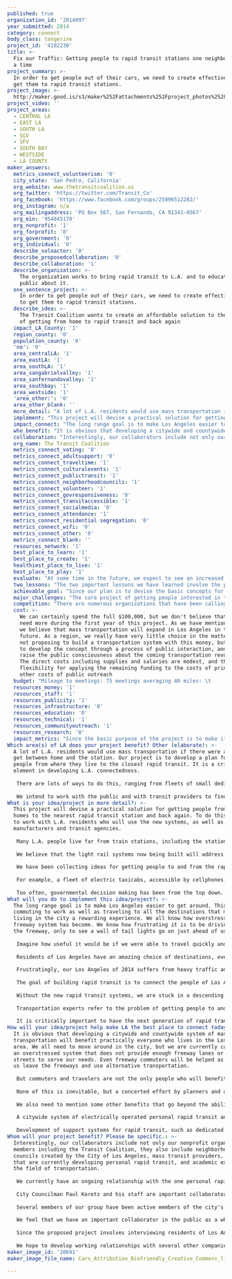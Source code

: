 ```yaml
---
published: true
organization_id: '2014097'
year_submitted: 2014
category: connect
body_class: tangerine
project_id: '4102230'
title: >-
  Fix our Traffic: Getting people to rapid transit stations one neighborhood at
  a time
project_summary: >-
  In order to get people out of their cars, we need to create effective ways to
  get them to rapid transit stations.
project_image: >-
  http://maker.good.is/s3/maker%252Fattachments%252Fproject_photos%252Fimages%252F20691%252Fdisplay%252FCars_Attribution_Biofriendly_Creative_Commons_license.jpeg=c570x385
project_video: ''
project_areas:
  - CENTRAL LA
  - EAST LA
  - SOUTH LA
  - SGV
  - SFV
  - SOUTH BAY
  - WESTSIDE
  - LA COUNTY
maker_answers:
  metrics_connect_volunteerism: '0'
  city_state: 'San Pedro, California'
  org_website: www.thetransitcoalition.us
  org_twitter: 'https://twitter.com/Transit_Co'
  org_facebook: 'https://www.facebook.com/groups/25096512282/'
  org_instagram: n/a
  org_mailingaddress: 'PO Box 567, San Fernando, CA 91341-0567'
  org_ein: '954845170'
  org_nonprofit: '1'
  org_forprofit: '0'
  org_government: '0'
  org_individual: '0'
  describe_soloactor: '0'
  describe_proposedcollaboration: '0'
  describe_collaboration: '1'
  describe_organization: >-
    The organization works to bring rapid transit to L.A. and to educate the
    public about it.
  one_sentence_project: >-
    In order to get people out of their cars, we need to create effective ways
    to get them to rapid transit stations.
  describe_idea: >-
    The Transit Coalition wants to create an affordable solution to the question
    of getting from home to rapid transit and back again
  impact_LA_County: '1'
  region_county: '0'
  population_county: '0'
  'no': '0'
  area_centralLA: '1'
  area_eastLA: '1'
  area_southLA: '1'
  area_sangabrielvalley: '1'
  area_sanfernandovalley: '1'
  area_southbay: '1'
  area_westside: '1'
  'area_other:': '0'
  area_other_blank: ''
  more_detail: "A lot of L.A. residents would use mass transportation if there were a way to get between home and the station. Our project is to develop a plan for moving people from where they live to the closest rapid transit. It is a critical element in developing L.A. connectedness.\r\n\r\nThere are lots of ways to do this, ranging from fleets of small dedicated taxis, to electrically assisted bicycles, to electrically powered shuttle buses. A workable system needs all of these and more. What's been missing is a plan to ask for ideas from the public, and then put everything together in a comprehensive system.\r\n\r\nWe intend to work with the public and with transit providers to find a mix of ways to get people to the stations and home again. \r\n"
  implement: "This project will devise a practical solution for getting people from their homes to the nearest rapid transit station and back again. To do this, we need to work with L.A. residents who will use the new systems, as well as with manufacturers and transit agencies.\r\n\r\nMany L.A. people live far from train stations, including the stations that already exist and those that are yet to be built. Getting to the station will continue to be a problem if we don't come up with a practical solution.\r\n\r\nWe believe that the light rail systems now being built will address some of the transportation deficit we now face. Another rapid transit technology known as personal rapid transit (PRT) is currently being developed by several companies. PRT basically consists of passenger carriers (pods) that are elevated above the street, and can take people without intermediate stops to their destinations. \r\n\r\nWe have been collecting ideas for getting people to and from the rapid transit stations. This project will develop a comprehensive concept for a system with multiple types of connections, and then do a specific design for two neighborhoods.\r\n\r\nFor example, a fleet of electric taxicabs, accessible by cellphones, and serving the public on a fixed price basis, could be one part of the solution. We are also very intrigued by the newly developed hydrogen fueled electric bicycles, which can be adapted for commuting. We think that it's also important that if personal rapid transit comes to L.A., that the passenger pods be designed and built so that bike riders can take their bikes along.\r\n\r\nToo often, governmental decision making has been from the top down. We feel strongly that the design and planning of a neighborhood friendly solution to getting people to rapid transit has to be put together with and by the people who will be directly afffected, and who stand to gain or lose. We therefore are planning this as a public participation project from the very start.\r\n"
  impact_connect: "The long range goal is to make Los Angeles easier to get around. This includes commuting to work as well as traveling to all the destinations that make living in the city a rewarding experience. We all know how overstressed the freeway system has become. We know how frustrating it is to be driving down the freeway, only to see a wall of tail lights go on just ahead of us.\r\n\r\nImagine how useful it would be if we were able to travel quickly and easily to a train station or to a personal rapid transit station, board the train or the PRT pod, and get to the destination quickly.\r\n\r\nResidents of Los Angeles have an amazing choice of destinations, everything from the Music Center to sports centers to our major shopping centers. There are museums, universities, community colleges, and restaurants.\r\n\r\nFrustratingly, our Los Angeles of 2014 suffers from heavy traffic and the slow but inexorable increase in gasoline costs.\r\n\r\nThe goal of building rapid transit is to connect the people of Los Angeles with all of these different destinations. The intent of our project is to consider and then design the critical link that gets people to the mass transit services themselves. In short, our project is the final element in aiding Los Angeles residents connect to work, play, and study.\r\n\r\nWithout the new rapid transit systems, we are stuck in a descending spiral of traffic and fouled air. We have to figure out how to make it easy for people to use mass transportation, and that is the goal of our project.\r\n\r\nTransportation experts refer to the problem of getting people to and from mass transit systems as the \"first mile, last mile\" question. We believe that an intelligent choice of solutions (and it must be solutions, not just one solution) can not only solve that problem, it can increase the range to several miles. For example, we will explore the idea of how to make carry-on bikes a regular part of the commuter experience.  Other methods such as the dedicated taxi fleet would be required by other people. Personal, human connectivity with the full geography of Los Angeles is our goal.\r\n\r\nIt is critically important to have the next generation of rapid transit riders be a part of this planning process. In the short term, L.A. residents will begin to appreciate the idea of using rapid transit, and in the year 2050, much of Los Angeles commuting and recreation will use rapid transit."
  who_benefit: "It is obvious that developing a citywide and countywide system of mass transportation will benefit practically everyone who lives in the Los Angeles area. We all need to move around in the city, but we are currently caught in an overstressed system that does not provide enough freeway lanes or city streets to serve our needs. Even freeway commuters will be helped as many of us leave the freeways and use alternative transportation.\r\n\r\nBut commuters and travelers are not the only people who will benefit. One outcome of a newly invigorated rapid transit network in L.A. will be to stimulate manufacturing, particularly as the city and county engage in local sourcing of some components. One possibility is that by making Los Angeles a leader in rapid transit technology, L.A. can become the leader in a newly created export industry.\r\n\r\nNone of this is inevitable, but a concerted effort by planners and designers has a good chance of getting to this highly desirable goal.\r\n\r\nWe also need to mention some other benefits that go beyond the ability to get from one place to another quickly.\r\n\r\nA citywide system of electrically operated personal rapid transit and light rail will replace a large part of the carbon dioxide that is currently emitted by cars. What we will achieve is a city that is cleaner, that suffers from less vehicular noise, and which will carry its own weight in reducing greenhouse gas emissions.\r\n\r\nDevelopment of support systems for rapid transit, such as dedicated fleets of minicabs, will create new jobs in whole new sectors of the local economy. Providing citywide mobility for handicapped people is an essential element of any system we develop.\r\n"
  collaboration: "Interestingly, our collaborators include not only our nonprofit organization members including the Transit Coalition, they also include neighborhood councils created by the City of Los Angeles, mass transit providers, companies that are currently developing personal rapid transit, and academic experts in the field of transportation.\r\n\r\nWe currently have an ongoing relationship with the one personal rapid transit company that is based in California, Skytran Inc. Skytran is currently designing and building a PRT demonstration overseas. We have been discussing the acquisition of a PRT system for Los Angeles not only with Skytran, but with our elected officials.\r\n\r\nCity Councilman Paul Koretz and his staff are important collaborators whom we have been working with for several years on the subject of improved transportation. We will ask his staff to collaborate with us on the project. \r\n\r\nSeveral members of our group have been active members of the city's neighborhood council system going back to its inception. Neighborhood councils have active transportation committees that we shall work with. We are currently negotiating with the Neighborhood Council Congress, a yearly gathering of more than 500 people, for a breakout session on  \"Getting to the station: the final link.\"\r\n\r\nWe feel that we have an important collaborator in the public as a whole. In fact, our interest in studying and solving the \"first mile, last mile\" problem came out of a transportation discussion at a public venue. One of the audience, a professor at Harbor UCLA Medical Center, explained that she lives in Mar Vista and needs to get to Harbor UCLA in Torrance for her work. She explained that unless she has a mass transit station nearby, or some convenient way of getting to the station, she will be stuck with taking her car to work.\r\n\r\nSince the proposed project involves interviewing residents of Los Angeles about their needs and wants, we consider all of our future contacts to be collaborators.\r\n\r\nWe hope to develop working relationships with several other companies that are currently developing innovative new systems in Europe, Asia, and other parts of the United States. We feel that designing the vehicles in a way that works seamlessly with our \"first mile, last mile\" solutions is critical.\r\n"
  org_name: The Transit Coalition
  metrics_connect_voting: '0'
  metrics_connect_adultsupport: '0'
  metrics_connect_traveltime: '1'
  metrics_connect_culturalevents: '1'
  metrics_connect_publictransit: '1'
  metrics_connect_neighborhoodcouncils: '1'
  metrics_connect_volunteer: '1'
  metrics_connect_govresponsiveness: '0'
  metrics_connect_transitaccessible: '1'
  metrics_connect_socialmedia: '0'
  metrics_connect_attendance: '1'
  metrics_connect_residential segregation: '0'
  metrics_connect_wifi: '0'
  metrics_connect_other: '0'
  metrics_connect_blank: ''
  resources_network: '1'
  best_place_to_learn: '1'
  best_place_to_create: '1'
  healthiest_place_to_live: '1'
  best_place_to_play: '1'
  evaluate: "At some time in the future, we expect to see an increased number of L.A. residents using rapid transit to get to work and play, and we expect to see that their trips are made easier by comprehensive networks of local transportation that will move them between their homes and the rapid transit stations. This is of course a long range goal, and not something that we will be able to demonstrate within the one year scope of the proposed project.\r\n\r\nHowever, we do have specific goals and we will be able to evaluate them one by one and as a totality. For example, we will keep count of the number of public meetings we visit and/or host, and the approximate number of people we speak to and hear from. We expect to hear lots of ideas about how to solve the first mile, last mile question, and we will keep lists of those ideas and create written summaries that will be shared online.\r\n\r\nA second level of evaluation will follow the next phase, in which we design an entire neighborhood system and invite the people to evaluate it themselves. Using available demographic and geographic data, we will be able to estimate the fraction of the neighborhood that could, if it so desired, make use of the first mile, last mile solution we will devise. Such estimates are of course imperfect, but we believe that putting a tangible proposal in front of people will give them a chance to think seriously about the future of rapid transit in their own lives.\r\n\r\nAnother level of evaluation will come from the people themselves, as they provide feedback in terms of how they like such proposals, whether they think they would use such a system, and whether they wish to offer their own alternative solutions.\r\n\r\nWe also expect to get feedback from transportation agencies, elected officials, and from the various volunteer and nonprofit organizations that are involved in the wide ranging movement to bring mass transit to Los Angeles.\r\n"
  two_lessons: "The two important lessons we have learned involve the public mood regarding the current transportation mess, and how the public decison making process works in the real world.\r\n\r\nWe have attended meetings all over the city, some hosted by the mayor, and others put on by neighborhood councils. We have also hosted discussions about mass transit.\r\n\r\nIn every single meeting, there is a strong sentiment that Los Angeles is broken in terms of our traffic problems. The freeways are congested much of the time, and city streets are often gridlocked. People are fed up and are asking for answers. We find that the idea of new ways of getting around using rapid transit get a lot of support.\r\n\r\nHowever, the question people raise is whether or not it will be practical for them to get to the mass transit systems. If there is no local connectivity, then they will continue to rely on their cars in order to commute to work. Thus the project we are proposing comes directly from those discussions and the lessons we have learned from them.\r\n\r\nThe second lesson we have learned, and which we intend to apply, is that the process of public decision making is complicated, and involves a lot of time and effort on the part of people who hope to affect that process. We have found that what might seem obvious to the professional planner is not so obvious to the public, that the process of buy-in by the public is uncertain, that the process takes time, and that it is necessary not just to talk, but to listen. We find that sometimes the public's response to proposals can be surprising.\r\n\r\nThat lesson leads to a significant part of this proposal, namely the plan to take the question directly to the public. We intend to find out what sorts of mass transit connectivity will appeal to people, what sorts of connections they might be willing to use, and how much they will be willing to pay. We expect that people who commute long distances to work everyday will potentially be the most supportive of getting out of their cars.\r\n\r\nWe expect to be surprised by some new ideas that we have never heard before, coming from participants in public forums. We should confess that the proposals we are already considering, ranging from the dedicated cab systems to small electrically powered trolleys, have come from a wide variety of sources. We expect to hear lots of ideas in the coming months, and some of them may become parts of the transportation systems of the future.\r\n"
  achievable_goal: "Since our plan is to devise the basic concepts for a citywide network that will get people to and from mass transit, but not actually to build that network, the project can be completed in a year. This does not mean that we will stop working after a year, but that we intend to complete the critical first stage in the prescribed time.\r\n\r\nThe project includes 3 phases to be taken both in parallel and, to a certain extent, one after the other. The first phase is to collect ideas about getting people between their homes and the closest rapid transit station. We already have a few ideas, but through holding public meetings, creating an online discussion using social media and a website, and by interviewing transportation professionals, we expect to collect an even wider variety of ideas. The neighborhood council system will provide additional opportunities to complete this phase.\r\n\r\nThe second phase will involve selecting two neighborhoods that will be within 5 miles of a planned rapid transit station. We may also select additional neighborhoods that will eventually be served either by light rail or by an elevated personal rapid transit system. We will analyze these neighborhoods and come up with a plan for each. The specific neighborhood plans will describe the local connectivity services that would allow the residents of a neighborhood to get to a rapid transit station in the most effective way. We envision this process as happening with the knowledge and participation of area residents. We have experience with working with neighborhood councils, and we expect to tailor our selection of neighborhoods based on the interest and availability of neighborhood council participants and stakeholders.\r\n\r\nThe last phase of the one year project is to communicate our findings and our draft proposals as widely as possible. \r\n\r\nAll of these elements can be started within the one year time frame, and every one of these elements can be carried out to some level of completion.The aim is that at the end of the year, we will have shifted the level of discussion from the freeway mess to the possibility of using rapid transit, and from there to a more comprehensive plan which starts at each person's front door.\r\n"
  major_challenges: "The core project of getting people interested in the process and getting them to participate is not a huge challenge. We have a lot of experience in making use of already existing public organizations for the purpose of holding public discussion and debate. There is always a challenge in getting time on any organization's agenda, but transportation issues are a very high priority everywhere in the region, so we don't anticipate too much of a problem in this regard.\r\n\r\nWe do have a challenge in terms of designing the \"first mile, last mile\" solution for any given neighborhood, but that's what this project is all about, and we predict that we will get a lot of public participation in this element of the project. Getting support and input from transportation experts, particularly at the academic level, will be a challenge, but we have been reasonably successful at this so far on other topics.\r\n\r\nAnother challenge involves the fact that there are vested interests in the transportation industry. For example, the taxicab companies and cab drivers have been somewhat hostile to the new, self-creating competition such as Uver, a company which links owners of private cars with people who are willing to pay for a ride. Uver is, in some sense, direct competition with the more traditional taxicab companies.\r\n\r\nWe actually see this as an opportunity, since the creation of localized, pay-one-price, dedicated cab systems will provide a vastly increased ridership, and with that increased ridership, there will be significant opportunities for the current generation of cab drivers. It will also provide an opportunity for the legacy taxicab companies to expand into a new market. Thus, the current views of the cab industry are both a challenge and an opportunity. We intend to talk with the taxicab companies and with their associated unions. Out of this interaction, we may all find some common ground. \r\n\r\nOverall, the challenge is to get all the different groups, ranging from transit agencies, to manufacturers, to our L.A. residents, and bring them together so that a workable system can be imagined. It is a marriage of technological planning with social and neighborhood interests.\r\n\r\nA final challenge is the vast distance and space encompassed by the City and County of Los Angeles. Just getting to meetings over our stressed road system will be a significant challenge, but this will be solved by making a determined effort.\r\n"
  competition: "There are numerous organizations that have been calling for reform of our entire transportation infrastructure. For example, MoveLA has been working in support of the extension and completion of our light rail system. There are also organizations and corporations that are involved in developing and promoting the idea of elevated systems of personal rapid transit. The public transportation agencies themselves are, to a certain extent, both complementary and competitive in terms of generating their own planning ideas.\r\n\r\nTo our knowledge, the problem referred to as \"first mile, last mile,\" in other words, the question of how people would actually get to and from public transit systems, has been somewhat ignored. It has been a subject of academic interest, but in practice, actual work on the matter has largely been confined to the question of where to run bus lines and where to locate rapid transit stations. To use a popular phrase, planners have generally \"kicked the can down the road\" when it comes to this question.\r\n\r\nAs a group of volunteers who have been supportive of new light rail and of the personal rapid transit concept, we have come to the conclusion that the problem of getting people to and from rapid transit stations is one that has to be solved now, as part of the overall process, rather than left to be resolved later.\r\n\r\nWe believe that in this, we are fairly unique, because we propose to consider the problem as a specific, local design issue for a selected set of L.A. neighborhoods. Then we propose to offer a few specific designs that will involve calculations of how many people can be transported, and what the average time will be, in those selected neighborhoods. To our knowledge, this has not been attempted at this level of detail. The process of creating specific local designs is intended to be a template for a process of covering the entire region in specific first mile, last mile solutions. We believe that this is unique.\r\n"
  cost: >-
    We can certainly spend the full $100,000, but we don't believe that we will
    need more during the first year of this project. As we have mentioned above,
    we believe that mass transportation will expand in Los Angeles in the near
    future. As a region, we really have very little choice in the matter. We are
    not proposing to build a transportation system with this money, but rather
    to develop the concept through a process of public interaction, and then to
    raise the public consciousness about the coming transportation revolution.
    The direct costs including supplies and salaries are modest, and there is
    flexibility for applying the remaining funding to the costs of printing and
    other costs of public outreach
  budget: "Mileage to meetings: 75 meetings averaging 40 miles: \t        1170\r\nPrinting expenses for fliers, cards: \t\t\t\t                5000\r\nSalaries, employment relate taxes and fees\t\t             45,500\r\nConsultation fees\t\t\t\t\t\t\t                        3000\r\nRoom rentals and snacks\t\t\t\t\t\t                3000\r\nOverhead and support by Transit Coalition\t\t\t        5500\r\nEquipment: computer, hard drives, \t\t\t\t                3500\r\nCopying expenses Kinkos\t\t\t\t\t\t                1000\r\nInsurance\t\t\t\t\t\t\t\t                                2000\r\nMeals\t\t\t\t\t\t\t\t\t                                  750\r\nPrinting of final report, multiple copies\t\t\t\t          400\r\nDemonstration and software model building\t\t\t\t8000\r\nVideo shooting and editing, educational\t\t\t\t        5000\r\nTransportation reimbursements volunteers\t\t\t        2500\r\nAdvertising of events\t\t\t\t\t\t                      11000\r\nMisc\t\t\t\t\t\t\t\t\t                                2680\r\n"
  resources_money: '1'
  resources_staff: '1'
  resources_publicity: '1'
  resources_infrastructure: '0'
  resources_education: '0'
  resources_technical: '1'
  resources_communityoutreach: '1'
  resources_research: '0'
  impact_metrics: "Since the basic purpose of the project is to make it possible for people to want to use mass transportation rather than their own cars, the metric \"number of public transit riders\" is clear and obvious. Since one of the purposes of creating mass transit is to reduce freeway congestion and to provide transportation that is faster and less interrupted than driving the freeway during rush hours, the metric \"median travel time to work\" should also be included. Los Angeles residents have become used to long commute times. A light rail or personal rapid transit journey into downtown Los Angeles or to another business center should proceed at a high rate of speed and with few of the interruptions characteristic of freeway driving. Thus we expect that the median travel time to work will be improved by the completion of the various rapid transit systems, and the system as a whole, including getting to and from home, will be improved by our project.\r\n\r\nWe have included \"transit accessible housing\" although our project has nothing to do with the construction of new housing close to the planned rail lines or potential PRT lines. Rather, the aim of our project is to make housing more accessible to mass transit by designing and promoting the links between housing and the transit systems. \r\n\r\nWe have also included several other items which will be indirectly affected by our project, since they involve people getting to events, people getting to public meetings, and people being empowered to engage in volunteer activities which require travel. Since our project involves our own participation and involvement in neighborhood councils, we expect to recruit volunteers to work within the neighborhood council structure. \r\n"
Which area(s) of LA does your project benefit? Other (elaborate): >-
  A lot of L.A. residents would use mass transportation if there were a way to
  get between home and the station. Our project is to develop a plan for moving
  people from where they live to the closest rapid transit. It is a critical
  element in developing L.A. connectedness.
   
   There are lots of ways to do this, ranging from fleets of small dedicated taxis, to electrically assisted bicycles, to electrically powered shuttle buses. A workable system needs all of these and more. What's been missing is a plan to ask for ideas from the public, and then put everything together in a comprehensive system.
   
   We intend to work with the public and with transit providers to find a mix of ways to get people to the stations and home again.
What is your idea/project in more detail?: >-
  This project will devise a practical solution for getting people from their
  homes to the nearest rapid transit station and back again. To do this, we need
  to work with L.A. residents who will use the new systems, as well as with
  manufacturers and transit agencies.
   
   Many L.A. people live far from train stations, including the stations that already exist and those that are yet to be built. Getting to the station will continue to be a problem if we don't come up with a practical solution.
   
   We believe that the light rail systems now being built will address some of the transportation deficit we now face. Another rapid transit technology known as personal rapid transit (PRT) is currently being developed by several companies. PRT basically consists of passenger carriers (pods) that are elevated above the street, and can take people without intermediate stops to their destinations. 
   
   We have been collecting ideas for getting people to and from the rapid transit stations. This project will develop a comprehensive concept for a system with multiple types of connections, and then do a specific design for two neighborhoods.
   
   For example, a fleet of electric taxicabs, accessible by cellphones, and serving the public on a fixed price basis, could be one part of the solution. We are also very intrigued by the newly developed hydrogen fueled electric bicycles, which can be adapted for commuting. We think that it's also important that if personal rapid transit comes to L.A., that the passenger pods be designed and built so that bike riders can take their bikes along.
   
   Too often, governmental decision making has been from the top down. We feel strongly that the design and planning of a neighborhood friendly solution to getting people to rapid transit has to be put together with and by the people who will be directly afffected, and who stand to gain or lose. We therefore are planning this as a public participation project from the very start.
What will you do to implement this idea/project?: >-
  The long range goal is to make Los Angeles easier to get around. This includes
  commuting to work as well as traveling to all the destinations that make
  living in the city a rewarding experience. We all know how overstressed the
  freeway system has become. We know how frustrating it is to be driving down
  the freeway, only to see a wall of tail lights go on just ahead of us.
   
   Imagine how useful it would be if we were able to travel quickly and easily to a train station or to a personal rapid transit station, board the train or the PRT pod, and get to the destination quickly.
   
   Residents of Los Angeles have an amazing choice of destinations, everything from the Music Center to sports centers to our major shopping centers. There are museums, universities, community colleges, and restaurants.
   
   Frustratingly, our Los Angeles of 2014 suffers from heavy traffic and the slow but inexorable increase in gasoline costs.
   
   The goal of building rapid transit is to connect the people of Los Angeles with all of these different destinations. The intent of our project is to consider and then design the critical link that gets people to the mass transit services themselves. In short, our project is the final element in aiding Los Angeles residents connect to work, play, and study.
   
   Without the new rapid transit systems, we are stuck in a descending spiral of traffic and fouled air. We have to figure out how to make it easy for people to use mass transportation, and that is the goal of our project.
   
   Transportation experts refer to the problem of getting people to and from mass transit systems as the "first mile, last mile" question. We believe that an intelligent choice of solutions (and it must be solutions, not just one solution) can not only solve that problem, it can increase the range to several miles. For example, we will explore the idea of how to make carry-on bikes a regular part of the commuter experience. Other methods such as the dedicated taxi fleet would be required by other people. Personal, human connectivity with the full geography of Los Angeles is our goal.
   
   It is critically important to have the next generation of rapid transit riders be a part of this planning process. In the short term, L.A. residents will begin to appreciate the idea of using rapid transit, and in the year 2050, much of Los Angeles commuting and recreation will use rapid transit.
How will your idea/project help make LA the best place to connect today? In LA2050?: >-
  It is obvious that developing a citywide and countywide system of mass
  transportation will benefit practically everyone who lives in the Los Angeles
  area. We all need to move around in the city, but we are currently caught in
  an overstressed system that does not provide enough freeway lanes or city
  streets to serve our needs. Even freeway commuters will be helped as many of
  us leave the freeways and use alternative transportation.
   
   But commuters and travelers are not the only people who will benefit. One outcome of a newly invigorated rapid transit network in L.A. will be to stimulate manufacturing, particularly as the city and county engage in local sourcing of some components. One possibility is that by making Los Angeles a leader in rapid transit technology, L.A. can become the leader in a newly created export industry.
   
   None of this is inevitable, but a concerted effort by planners and designers has a good chance of getting to this highly desirable goal.
   
   We also need to mention some other benefits that go beyond the ability to get from one place to another quickly.
   
   A citywide system of electrically operated personal rapid transit and light rail will replace a large part of the carbon dioxide that is currently emitted by cars. What we will achieve is a city that is cleaner, that suffers from less vehicular noise, and which will carry its own weight in reducing greenhouse gas emissions.
   
   Development of support systems for rapid transit, such as dedicated fleets of minicabs, will create new jobs in whole new sectors of the local economy. Providing citywide mobility for handicapped people is an essential element of any system we develop.
Whom will your project benefit? Please be specific.: >-
  Interestingly, our collaborators include not only our nonprofit organization
  members including the Transit Coalition, they also include neighborhood
  councils created by the City of Los Angeles, mass transit providers, companies
  that are currently developing personal rapid transit, and academic experts in
  the field of transportation.
   
   We currently have an ongoing relationship with the one personal rapid transit company that is based in California, Skytran Inc. Skytran is currently designing and building a PRT demonstration overseas. We have been discussing the acquisition of a PRT system for Los Angeles not only with Skytran, but with our elected officials.
   
   City Councilman Paul Koretz and his staff are important collaborators whom we have been working with for several years on the subject of improved transportation. We will ask his staff to collaborate with us on the project. 
   
   Several members of our group have been active members of the city's neighborhood council system going back to its inception. Neighborhood councils have active transportation committees that we shall work with. We are currently negotiating with the Neighborhood Council Congress, a yearly gathering of more than 500 people, for a breakout session on "Getting to the station: the final link."
   
   We feel that we have an important collaborator in the public as a whole. In fact, our interest in studying and solving the "first mile, last mile" problem came out of a transportation discussion at a public venue. One of the audience, a professor at Harbor UCLA Medical Center, explained that she lives in Mar Vista and needs to get to Harbor UCLA in Torrance for her work. She explained that unless she has a mass transit station nearby, or some convenient way of getting to the station, she will be stuck with taking her car to work.
   
   Since the proposed project involves interviewing residents of Los Angeles about their needs and wants, we consider all of our future contacts to be collaborators.
   
   We hope to develop working relationships with several other companies that are currently developing innovative new systems in Europe, Asia, and other parts of the United States. We feel that designing the vehicles in a way that works seamlessly with our "first mile, last mile" solutions is critical.
maker_image_id: '20691'
maker_image_file_name: Cars_Attribution_Biofriendly_Creative_Commons_license.jpeg

---
```

